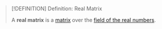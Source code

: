 >[!DEFINITION] Definition: Real Matrix
>
>A **real matrix** is a [matrix](../Matrix.md) over the [field of the real numbers](../../../Fields/The%20Real%20Numbers/The%20Real%20Numbers.md).
>